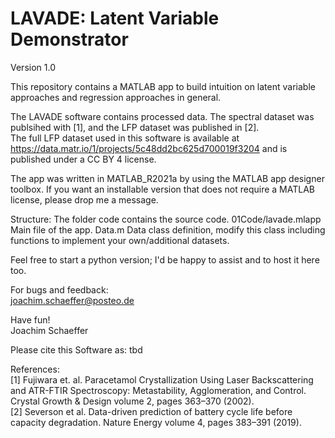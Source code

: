 # LAVADE: Latent Variable Demonstrator
Version 1.0

This repository contains a MATLAB app to build intuition on latent variable approaches and regression approaches in general.

The LAVADE software contains processed data. The spectral dataset was publsihed with [1], and the LFP dataset was published in [2]. <br />
The full LFP dataset used in this software is available at https://data.matr.io/1/projects/5c48dd2bc625d700019f3204 and is published under a CC BY 4 license. <br />

The app was written in MATLAB_R2021a by using the MATLAB app designer toolbox.
If you want an installable version that does not require a MATLAB license, please drop me a message. 

Structure: The folder code contains the source code. 
01Code/lavade.mlapp Main file of the app. 
Data.m Data class definition, modify this class including functions to implement your own/additional datasets. 

Feel free to start a python version; I'd be happy to assist and to host it here too. 

For bugs and feedback: <br />
joachim.schaeffer@posteo.de

Have fun!<br />
Joachim Schaeffer

Please cite this Software as: 
tbd

References: <br />
[1] Fujiwara et. al. Paracetamol Crystallization Using Laser Backscattering and ATR-FTIR Spectroscopy: Metastability, Agglomeration, and Control.  Crystal Growth & Design volume 2, pages 363–370 (2002). <br />
[2] Severson et al. Data-driven prediction of battery cycle life before capacity degradation. Nature Energy volume 4, pages 383–391 (2019). <br />
